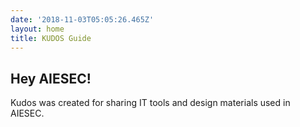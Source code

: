```yaml
---
date: '2018-11-03T05:05:26.465Z'
layout: home
title: KUDOS Guide 
---
```


<h2>Hey AIESEC!</h2>

Kudos was created for sharing IT tools and design materials used in AIESEC. 





